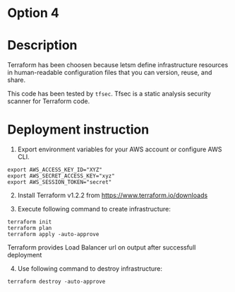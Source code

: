 # Option 4

# Description

Terraform has been choosen because letsm define infrastructure resources
in human-readable configuration files that you can version, reuse, and share.

This code has been tested by `tfsec`.
Tfsec is a static analysis security scanner for Terraform code.


# Deployment instruction

1. Export environment variables for your AWS account or configure AWS CLI.
```
export AWS_ACCESS_KEY_ID="XYZ"
export AWS_SECRET_ACCESS_KEY="xyz"
export AWS_SESSION_TOKEN="secret"
```

2. Install Terraform v1.2.2 from https://www.terraform.io/downloads

3. Execute following command to create infrastructure:
```
terraform init
terraform plan
terraform apply -auto-approve
```
Terraform  provides Load Balancer url on output after successfull deployment

4. Use following command to destroy infrastructure:
```
terraform destroy -auto-approve
```
